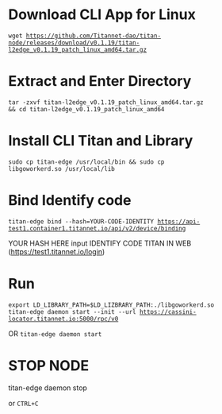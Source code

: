 # Download CLI App for Linux
<code>wget https://github.com/Titannet-dao/titan-node/releases/download/v0.1.19/titan-l2edge_v0.1.19_patch_linux_amd64.tar.gz</code>

# Extract and Enter Directory
<code>tar -zxvf titan-l2edge_v0.1.19_patch_linux_amd64.tar.gz && cd titan-l2edge_v0.1.19_patch_linux_amd64</code>

# Install CLI Titan and Library
<code>sudo cp titan-edge /usr/local/bin && sudo cp libgoworkerd.so /usr/local/lib</code>

# Bind Identify code
<code>titan-edge bind --hash=YOUR-CODE-IDENTITY https://api-test1.container1.titannet.io/api/v2/device/binding</code>

YOUR HASH HERE input IDENTIFY CODE TITAN IN WEB (https://test1.titannet.io/login)
# Run
<code>export LD_LIBRARY_PATH=$LD_LIZBRARY_PATH:./libgoworkerd.so
titan-edge daemon start --init --url https://cassini-locator.titannet.io:5000/rpc/v0</code>

OR
<code>titan-edge daemon start</code>

# STOP NODE
<p>titan-edge daemon stop</p>
or
<code>CTRL+C</code>
